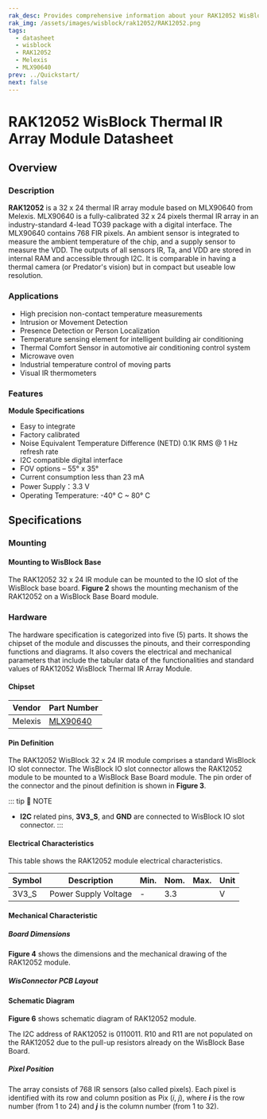 ```yaml
---
rak_desc: Provides comprehensive information about your RAK12052 WisBlock Thermal IR Array Module to help you use it. This information includes technical specifications, characteristics, and requirements, and it also discusses the device components.
rak_img: /assets/images/wisblock/rak12052/RAK12052.png
tags:
  - datasheet
  - wisblock
  - RAK12052
  - Melexis
  - MLX90640
prev: ../Quickstart/
next: false
---
```


# RAK12052 WisBlock Thermal IR Array Module Datasheet

## Overview
<rk-img
  src="/assets/images/wisblock/rak12052/datasheet/rak12052-front-back.png"
  width="60%"
  caption="RAK12052 WisBlock Thermal IR Array Module"
/>

### Description

**RAK12052** is a 32&nbsp;x&nbsp;24 thermal IR array module based on MLX90640 from Melexis. MLX90640 is a fully-calibrated 32&nbsp;x&nbsp;24 pixels thermal IR array in an industry-standard 4-lead TO39 package with a digital interface. The MLX90640 contains 768&nbsp;FIR pixels. An ambient sensor is integrated to measure the ambient temperature of the chip, and a supply sensor to measure the VDD. The outputs of all sensors IR, Ta, and VDD are stored in internal RAM and accessible through I2C. It is comparable in having a thermal camera (or Predator's vision) but in compact but useable low resolution.

### Applications

- High precision non-contact temperature measurements
- Intrusion or Movement Detection
- Presence Detection or Person Localization
- Temperature sensing element for intelligent building air conditioning
- Thermal Comfort Sensor in automotive air conditioning control system
- Microwave oven
- Industrial temperature control of moving parts
- Visual IR thermometers

### Features

**Module Specifications**
- Easy to integrate
- Factory calibrated
- Noise Equivalent Temperature Difference (NETD) 0.1K&nbsp;RMS @ 1&nbsp;Hz refresh rate
- I2C compatible digital interface
- FOV options – 55°&nbsp;x&nbsp;35°
- Current consumption less than 23&nbsp;mA
- Power Supply：3.3&nbsp;V
- Operating Temperature: -40°&nbsp;C ~ 80°&nbsp;C

## Specifications

### Mounting

#### Mounting to WisBlock Base

The RAK12052 32&nbsp;x&nbsp;24 IR module can be mounted to the IO slot of the WisBlock base board. **Figure 2** shows the mounting mechanism of the RAK12052 on a WisBlock Base Board module.

<rk-img
  src="/assets/images/wisblock/rak12052/datasheet/RAK12052_mount_to_wisbase.png"
  width="50%"
  caption="RAK12052 WisBlock Thermal IR Array Module Mounting"
/>

### Hardware

The hardware specification is categorized into five (5) parts. It shows the chipset of the module and discusses the pinouts, and their corresponding functions and diagrams. It also covers the electrical and mechanical parameters that include the tabular data of the functionalities and standard values of RAK12052 WisBlock Thermal IR Array Module.

#### Chipset

| Vendor  | Part Number                                                                                  |
| ------- | -------------------------------------------------------------------------------------------- |
| Melexis | [MLX90640](https://www.melexis.com/en/documents/documentation/datasheets/datasheet-mlx90640) |

#### Pin Definition

The RAK12052 WisBlock 32&nbsp;x&nbsp;24 IR module comprises a standard WisBlock IO slot connector. The WisBlock IO slot connector allows the RAK12052 module to be mounted to a WisBlock Base Board module. The pin order of the connector and the pinout definition is shown in **Figure 3**.

::: tip 📝 NOTE
- **I2C** related pins, **3V3_S**, and **GND** are connected to WisBlock IO slot connector.
:::

<rk-img
  src="/assets/images/wisblock/rak12052/datasheet/RAK12052_pinout.png"
  width="60%"
  caption="RAK12052 WisBlock Thermal IR Array Module Pinout"
/>

#### Electrical Characteristics

This table shows the RAK12052 module electrical characteristics.

| **Symbol** | Description          | **Min.** | **Nom.** | **Max.** | **Unit** |
| ---------- | -------------------- | -------- | -------- | -------- | -------- |
| 3V3_S      | Power Supply Voltage | -        | 3.3      |          | V        |


#### Mechanical Characteristic

##### Board Dimensions

**Figure 4** shows the dimensions and the mechanical drawing of the RAK12052 module.

<rk-img
  src="/assets/images/wisblock/rak12052/datasheet/RAK12052_mechanic_drawing.png"
  width="70%"
  caption="RAK12052 WisBlock Thermal IR Array Module Mechanical Drawing"
/>

##### WisConnector PCB Layout

<rk-img
  src="/assets/images/wisblock/rak12052/datasheet/MxxS1003K6M.png"
  width="100%"
  caption="WisConnector PCB footprint and recommendations"
/>

#### Schematic Diagram

**Figure 6** shows schematic diagram of RAK12052 module.

The I2C address of RAK12052 is 0110011. R10 and R11 are not populated on the RAK12052 due to the pull-up resistors already on the WisBlock Base Board.

<rk-img
  src="/assets/images/wisblock/rak12052/datasheet/RAK12052_schematic.png"
  width="100%"
  caption="RAK12052 WisBlock Thermal IR Array Module Schematic"
/>

##### Pixel Position

The array consists of 768 IR sensors (also called pixels). Each pixel is identified with its row and column position as Pix (*i*, *j*), where ***i*** is the row number (from 1 to 24) and ***j*** is the column number (from 1 to 32).

<rk-img
  src="/assets/images/wisblock/rak12052/datasheet/RAK12052_pixel.png"
  width="50%"
  caption="Pixel in the whole FOV"
/>

<rk-img
  src="/assets/images/wisblock/rak12052/datasheet/RAK12052_view.png"
  width="50%"
  caption="RAK12052 WisBlock 32x24 IR Module View"
/>

